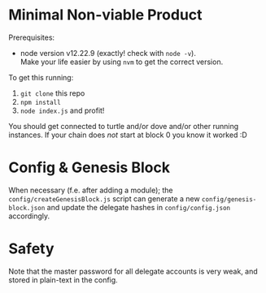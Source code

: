 # Minimal Non-viable Product

Prerequisites:
- node version v12.22.9 (exactly! check with `node -v`).  
  Make your life easier by using `nvm` to get the correct version.

To get this running:

1. `git clone` this repo
2. `npm install`
3. `node index.js` and profit!

You should get connected to turtle and/or dove and/or other running instances. If your chain does _not_ start at block 0 you know it worked :D

# Config & Genesis Block

When necessary (f.e. after adding a module); the `config/createGenesisBlock.js` script can generate a new `config/genesis-block.json` and update the delegate hashes in `config/config.json` accordingly.

# Safety

Note that the master password for all delegate accounts is very weak, and stored in plain-text in the config.
